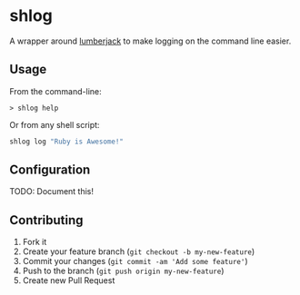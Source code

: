 shlog
=====

A wrapper around [lumberjack](https://github.com/bdurand/lumberjack) to make logging on the command line easier.

Usage
-----

From the command-line:

```
> shlog help
```

Or from any shell script:

```sh
shlog log "Ruby is Awesome!"
```

Configuration
-------------

TODO: Document this!

Contributing
------------

1. Fork it
2. Create your feature branch (`git checkout -b my-new-feature`)
3. Commit your changes (`git commit -am 'Add some feature'`)
4. Push to the branch (`git push origin my-new-feature`)
5. Create new Pull Request

